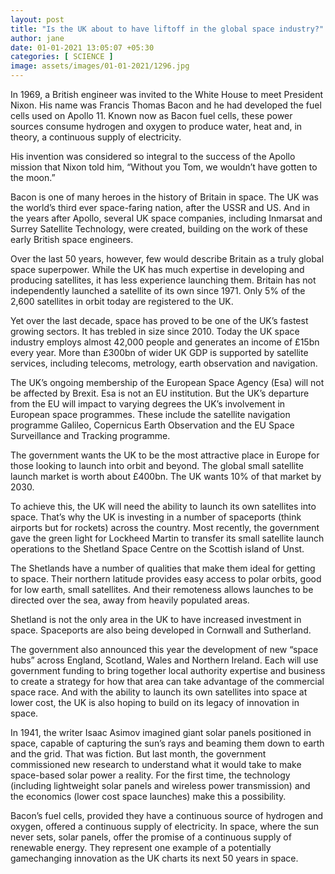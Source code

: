 ```yaml
---
layout: post
title: "Is the UK about to have liftoff in the global space industry?"
author: jane 
date: 01-01-2021 13:05:07 +05:30 
categories: [ SCIENCE ] 
image: assets/images/01-01-2021/1296.jpg
---
```

In 1969, a British engineer was invited to the White House to meet President Nixon. His name was Francis Thomas Bacon and he had developed the fuel cells used on Apollo 11. Known now as Bacon fuel cells, these power sources consume hydrogen and oxygen to produce water, heat and, in theory, a continuous supply of electricity.

His invention was considered so integral to the success of the Apollo mission that Nixon told him, “Without you Tom, we wouldn’t have gotten to the moon.”

Bacon is one of many heroes in the history of Britain in space. The UK was the world’s third ever space-faring nation, after the USSR and US. And in the years after Apollo, several UK space companies, including Inmarsat and Surrey Satellite Technology, were created, building on the work of these early British space engineers.

Over the last 50 years, however, few would describe Britain as a truly global space superpower. While the UK has much expertise in developing and producing satellites, it has less experience launching them. Britain has not independently launched a satellite of its own since 1971. Only 5% of the 2,600 satellites in orbit today are registered to the UK.

Yet over the last decade, space has proved to be one of the UK’s fastest growing sectors. It has trebled in size since 2010. Today the UK space industry employs almost 42,000 people and generates an income of £15bn every year. More than £300bn of wider UK GDP is supported by satellite services, including telecoms, metrology, earth observation and navigation.

The UK’s ongoing membership of the European Space Agency (Esa) will not be affected by Brexit. Esa is not an EU institution. But the UK’s departure from the EU will impact to varying degrees the UK’s involvement in European space programmes. These include the satellite navigation programme Galileo, Copernicus Earth Observation and the EU Space Surveillance and Tracking programme.

The government wants the UK to be the most attractive place in Europe for those looking to launch into orbit and beyond. The global small satellite launch market is worth about £400bn. The UK wants 10% of that market by 2030.

To achieve this, the UK will need the ability to launch its own satellites into space. That’s why the UK is investing in a number of spaceports (think airports but for rockets) across the country. Most recently, the government gave the green light for Lockheed Martin to transfer its small satellite launch operations to the Shetland Space Centre on the Scottish island of Unst.

The Shetlands have a number of qualities that make them ideal for getting to space. Their northern latitude provides easy access to polar orbits, good for low earth, small satellites. And their remoteness allows launches to be directed over the sea, away from heavily populated areas.

Shetland is not the only area in the UK to have increased investment in space. Spaceports are also being developed in Cornwall and Sutherland.

The government also announced this year the development of new “space hubs” across England, Scotland, Wales and Northern Ireland. Each will use government funding to bring together local authority expertise and business to create a strategy for how that area can take advantage of the commercial space race. And with the ability to launch its own satellites into space at lower cost, the UK is also hoping to build on its legacy of innovation in space.

In 1941, the writer Isaac Asimov imagined giant solar panels positioned in space, capable of capturing the sun’s rays and beaming them down to earth and the grid. That was fiction. But last month, the government commissioned new research to understand what it would take to make space-based solar power a reality. For the first time, the technology (including lightweight solar panels and wireless power transmission) and the economics (lower cost space launches) make this a possibility.

Bacon’s fuel cells, provided they have a continuous source of hydrogen and oxygen, offered a continuous supply of electricity. In space, where the sun never sets, solar panels, offer the promise of a continuous supply of renewable energy. They represent one example of a potentially gamechanging innovation as the UK charts its next 50 years in space.